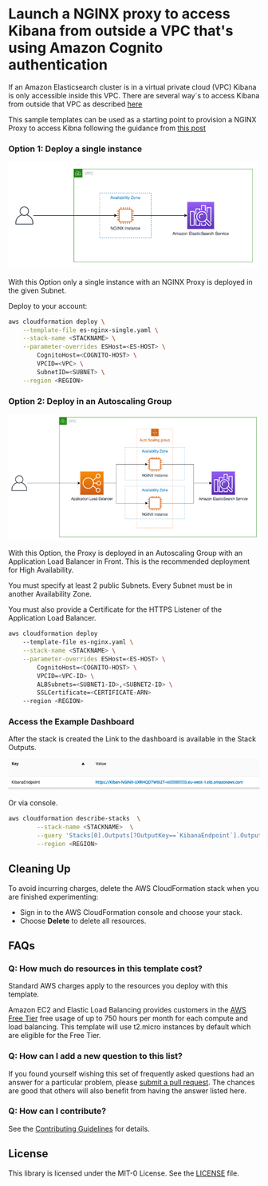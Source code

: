 # Launch a NGINX proxy to access Kibana from outside a VPC that's using Amazon Cognito authentication

If an Amazon Elasticsearch cluster is in a virtual private cloud (VPC) Kibana is only accessible inside this VPC.
There are several way´s to access Kibana from outside that VPC as described [here](https://aws.amazon.com/de/premiumsupport/knowledge-center/kibana-outside-vpc-cognito-elasticsearch/)

This sample templates can be used as a starting point to provision a NGINX Proxy to access Kibna following the guidance from [this post](https://aws.amazon.com/premiumsupport/knowledge-center/kibana-outside-vpc-nginx-elasticsearch/)

### Option 1: Deploy a single instance

![Single Instance deployment](img/NGINX-Single.png)

With this Option only a single instance with an NGINX Proxy is deployed in the given Subnet.

Deploy to your account:

```bash
aws cloudformation deploy \
    --template-file es-nginx-single.yaml \
    --stack-name <STACKNAME> \
    --parameter-overrides ESHost=<ES-HOST> \
        CognitoHost=<COGNITO-HOST> \
        VPCID=<VPC> \
        SubnetID=<SUBNET> \
    --region <REGION>
```

### Option 2: Deploy in an Autoscaling Group

![ASG deployment](img/NGINX-ALB.png)

With this Option, the Proxy is deployed in an Autoscaling Group with an Application Load Balancer in Front. This is the recommended deployment 
for High Availability.

You must specify at least 2 public Subnets. Every Subnet must be in another Availability Zone.

You must also provide a Certificate for the HTTPS Listener of the Application Load Balancer.

```bash
aws cloudformation deploy
    --template-file es-nginx.yaml \
    --stack-name <STACKNAME> \
    --parameter-overrides ESHost=<ES-HOST> \
        CognitoHost=<COGNITO-HOST> \
        VPCID=<VPC-ID> \
        ALBSubnets=<SUBNET1-ID>,<SUBNET2-ID> \
        SSLCertificate=<CERTIFICATE-ARN>
    --region <REGION>
```

### Access the Example Dashboard

After the stack is created the Link to the dashboard is available in the Stack Outputs.

![AWS CloudFormation outputs](img/cfn-output.png)

Or via console.

```bash
aws cloudformation describe-stacks  \
        --stack-name <STACKNAME>  \
        --query 'Stacks[0].Outputs[?OutputKey==`KibanaEndpoint`].OutputValue' \
        --region <REGION>   
```

## Cleaning Up

To avoid incurring charges, delete the AWS CloudFormation stack when you are finished experimenting:

* Sign in to the AWS CloudFormation console and choose your stack.
* Choose **Delete** to delete all resources.

## FAQs
### Q: How much do resources in this template cost?

Standard AWS charges apply to the resources you deploy with this template.

Amazon EC2 and Elastic Load Balancing provides customers in the [AWS Free Tier](https://aws.amazon.com/free/) free usage of up to 750 hours per month for each compute and load balancing.
This template will use t2.micro instances by default which are eligible for the Free Tier. 

### Q: How can I add a new question to this list?

If you found yourself wishing this set of frequently asked questions had an answer for a particular problem, please [submit a pull request](https://help.github.com/articles/creating-a-pull-request-from-a-fork/). The chances are good that others will also benefit from having the answer listed here.

### Q: How can I contribute?

See the [Contributing Guidelines](CONTRIBUTING.md) for details.

## License

This library is licensed under the MIT-0 License. See the [LICENSE](LICENSE) file.
